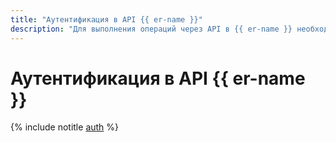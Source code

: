 ```yaml
---
title: "Аутентификация в API {{ er-name }}"
description: "Для выполнения операций через API в {{ er-name }} необходимо получить IAM-токен для своего аккаунта."
---
```


# Аутентификация в API {{ er-name }}

{% include notitle [auth](../../../_includes/authentication.md) %}
